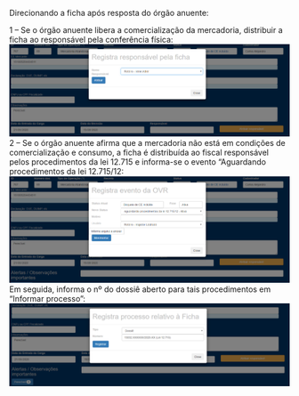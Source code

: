 Direcionando a ficha após resposta do órgão anuente:

1 – Se o órgão anuente libera a comercialização da mercadoria, distribuir a ficha ao responsável pela conferência física:
![Distribui Ficha Apos Órgão Anuente](../images/MAc1.png)
2 – Se o órgão anuente afirma que a mercadoria não está em condições de comercialização e consumo, a ficha é distribuída ao fiscal responsável pelos procedimentos da lei 12.715 e informa-se o evento “Aguardando procedimentos da lei 12.715/12:
![Aguarda Procedimentos Lei 12715](../images/MAc2.png)
Em seguida, informa o nº do dossiê aberto para tais procedimentos em “Informar processo”:
![Informar Processo](../images/MAc3.png)